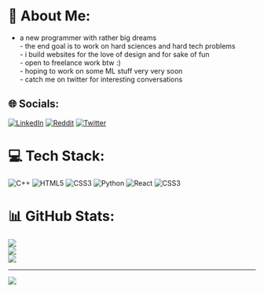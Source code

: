 # 💫 About Me:
- a new programmer with rather big dreams<br>- the end goal is to work on hard sciences and hard tech problems<br>- i build websites for the love of design and for sake of fun<br>- open to freelance work btw :)<br>- hoping to work on some ML stuff very very soon<br>- catch me on twitter for interesting conversations<br>


## 🌐 Socials:
[![LinkedIn](https://img.shields.io/badge/LinkedIn-%230077B5.svg?logo=linkedin&logoColor=white)](https://linkedin.com/in/https://www.linkedin.com/in/samyak-bharsakle-15ba88292) [![Reddit](https://img.shields.io/badge/Reddit-%23FF4500.svg?logo=Reddit&logoColor=white)](https://reddit.com/user/samyak1729) [![Twitter](https://img.shields.io/badge/Twitter-%231DA1F2.svg?logo=Twitter&logoColor=white)](https://twitter.com/samyak1729) 

# 💻 Tech Stack:
![C++](https://img.shields.io/badge/c++-%2300599C.svg?style=for-the-badge&logo=c%2B%2B&logoColor=white) ![HTML5](https://img.shields.io/badge/html5-%23E34F26.svg?style=for-the-badge&logo=html5&logoColor=white) ![CSS3](https://img.shields.io/badge/css3-%231572B6.svg?style=for-the-badge&logo=css3&logoColor=white) ![Python](https://img.shields.io/badge/python-3670A0?style=for-the-badge&logo=python&logoColor=ffdd54) ![React](https://img.shields.io/badge/react-%2320232a.svg?style=for-the-badge&logo=react&logoColor=%2361DAFB) ![CSS3](https://img.shields.io/badge/css3-%231572B6.svg?style=for-the-badge&logo=css3&logoColor=white)
# 📊 GitHub Stats:
![](https://github-readme-stats.vercel.app/api?username=samyak1729&theme=dark&hide_border=false&include_all_commits=true&count_private=true)<br/>
![](https://github-readme-streak-stats.herokuapp.com/?user=samyak1729&theme=dark&hide_border=false)<br/>
![](https://github-readme-stats.vercel.app/api/top-langs/?username=samyak1729&theme=dark&hide_border=false&include_all_commits=true&count_private=true&layout=compact)

---
[![](https://visitcount.itsvg.in/api?id=samyak1729&icon=0&color=1)](https://visitcount.itsvg.in)

<!-- Proudly created with GPRM ( https://gprm.itsvg.in ) -->

<!---
samyak1729/samyak1729 is a ✨ special ✨ repository because its `README.md` (this file) appears on your GitHub profile.
You can click the Preview link to take a look at your changes.
--->
